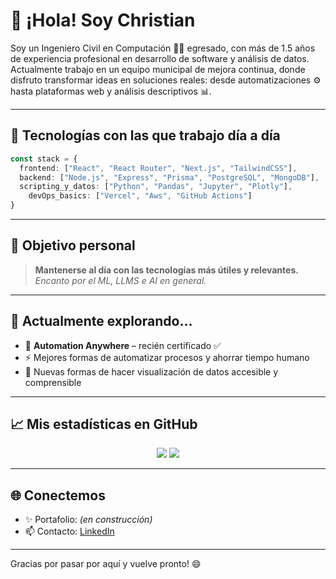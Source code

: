 # 👋 ¡Hola! Soy Christian

Soy un Ingeniero Civil en Computación 👨‍💻 egresado, con más de 1.5 años de experiencia profesional en desarrollo de software y análisis de datos. Actualmente trabajo en un equipo municipal de mejora continua, donde disfruto transformar ideas en soluciones reales: desde automatizaciones ⚙️ hasta plataformas web y análisis descriptivos 📊.

---

## 🚀 Tecnologías con las que trabajo día a día

```ts
const stack = {
  frontend: ["React", "React Router", "Next.js", "TailwindCSS"],
  backend: ["Node.js", "Express", "Prisma", "PostgreSQL", "MongoDB"],
  scripting_y_datos: ["Python", "Pandas", "Jupyter", "Plotly"],
    devOps_basics: ["Vercel", "Aws", "GitHub Actions"]
}
```

---

## 🎯 Objetivo personal

> **Mantenerse al día con las tecnologías más útiles y relevantes.**
>  *Encanto por el ML, LLMS e AI en general.*

---

## 🔭 Actualmente explorando...

- 🤖 **Automation Anywhere** – recién certificado ✅
- ⚡️ Mejores formas de automatizar procesos y ahorrar tiempo humano
- 🧠 Nuevas formas de hacer visualización de datos accesible y comprensible

---

## 📈 Mis estadísticas en GitHub

<p align="center">
  <img src="https://github-readme-stats.vercel.app/api?username=Chrisglock&show_icons=true&theme=tokyonight&hide_border=true" />
  <img src="https://github-readme-stats.vercel.app/api/top-langs/?username=Chrisglock&layout=compact&theme=tokyonight&hide_border=true" />
</p>

---

## 🌐 Conectemos

- ✨ Portafolio: *(en construcción)*
- 📫 Contacto: [LinkedIn](https://www.linkedin.com/in/christian-ramos-baeza-2b6697239/)

---

Gracias por pasar por aquí y vuelve pronto! 😄
